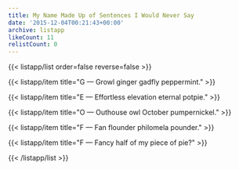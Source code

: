 ```yaml
---
title: My Name Made Up of Sentences I Would Never Say
date: '2015-12-04T00:21:43+00:00'
archive: listapp
likeCount: 11
relistCount: 0
---
```



{{< listapp/list order=false reverse=false >}}

   {{< listapp/item title="G — Growl ginger gadfly peppermint." >}}

   {{< listapp/item title="E — Effortless elevation eternal potpie." >}}

   {{< listapp/item title="O — Outhouse owl October pumpernickel." >}}

   {{< listapp/item title="F — Fan flounder philomela pounder." >}}

   {{< listapp/item title="F — Fancy half of my piece of pie?" >}}

{{< /listapp/list >}}
